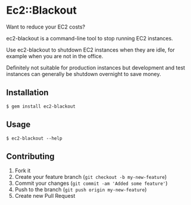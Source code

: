 # Ec2::Blackout

Want to reduce your EC2 costs?

ec2-blackout is a command-line tool to stop running EC2 instances.

Use ec2-blackout to shutdown EC2 instances when they are idle, for example when you are not in the office.

Definitely not suitable for production instances but development and test instances can generally be shutdown overnight to save money.

## Installation

    $ gem install ec2-blackout

## Usage

    $ ec2-blackout --help

## Contributing

1. Fork it
2. Create your feature branch (`git checkout -b my-new-feature`)
3. Commit your changes (`git commit -am 'Added some feature'`)
4. Push to the branch (`git push origin my-new-feature`)
5. Create new Pull Request
